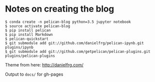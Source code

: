 # Notes on creating the blog

```
$ conda create -n pelican-blog python=3.5 jupyter notebook
$ source activate pelican-blog
$ pip install pelican
$ pip install Markdown
$ pelican-quickstart
$ git submodule add git://github.com/danielfrg/pelican-ipynb.git plugins/ipynb
$ git submodule add git://github.com/getpelican/pelican-plugins.git plugins/pelican-plugins
```

Theme from here: http://danielfrg.com/

Output to `docs/` for gh-pages
